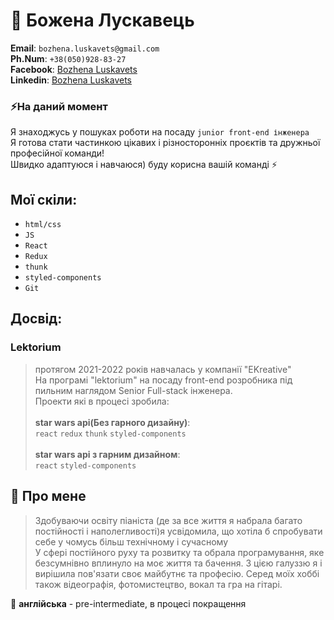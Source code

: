 # 🌱 Божена Лускавець 
**Email**: `bozhena.luskavets@gmail.com` </br>
**Ph.Num**: `+38(050)928-83-27` </br>
**Facebook**: [Bozhena Luskavets](https://www.facebook.com/profile.php?id=100039034393525) </br>
**Linkedin**: [Bozhena Luskavets](https://www.linkedin.com/in/bozhena-luskavets-bb4956212/) </br>

### ⚡На даний момент 
Я знаходжусь у пошуках роботи на посаду `junior front-end інженера`</br>
Я готова стати частинкою цікавих і різносторонніх проєктів та дружньої професійної команди!</br>
Швидко адаптуюся і навчаюся) буду корисна вашій команді ⚡</br>

## Мої скіли:
- `html/css`
- `JS`
- `React`
- `Redux`
- `thunk`
- `styled-components`
- `Git`


## Досвід:
### Lektorium
> протягом 2021-2022 років навчалась у компанії "ЕKreative" </br>
На програмі "lektorium" на посаду front-end розробника під пильним наглядом Senior Full-stack інженера.</br>
Проекти які в процесі зробила:</br></br>
**star wars api(Без гарного дизайну)**: <link></br>
`react` `redux` `thunk` `styled-components`</br></br>
**star wars api з гарним дизайном**: <link> </br>
`react` `styled-components`</br>





## 🌱 Про мене 
> Здобуваючи освіту піаніста (де за все життя я набрала багато постійності і наполегливості)я усвідомила, що хотіла б спробувати себе у чомусь більш технічному і сучасному</br> У сфері постійного руху та розвитку та обрала програмування, яке безсумнівно вплинуло на моє життя та бачення. З цією галуззю я і вирішила пов'язати своє майбутнє та професію. Серед моїх хоббі також відеографія, фотомистецтво, вокал та гра на гітарі.

💬 **англійська** - pre-intermediate, в процесі покращення




<!--
**bozhena-luskavets/bozhena-luskavets** is a ✨ _special_ ✨ repository because its `README.md` (this file) appears on your GitHub profile.

Here are some ideas to get you started:

- 🔭 I’m currently working on ...
- 🌱 I’m currently learning ...
- 👯 I’m looking to collaborate on ...
- 🤔 I’m looking for help with ...
- 💬 Ask me about ...
- 📫 How to reach me: ...
- 😄 Pronouns: ...
- ⚡ Fun fact: ...
-->
